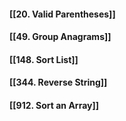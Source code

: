 #### **[[20. Valid Parentheses]]**
#### **[[49. Group Anagrams]]**
#### **[[148. Sort List]]**
#### **[[344. Reverse String]]**
#### **[[912. Sort an Array]]**